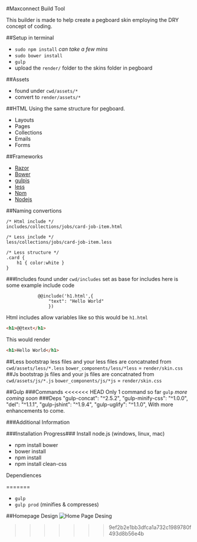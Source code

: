 #Maxconnect Build Tool

This builder is made to help create a pegboard skin employing the DRY concept of coding.

##Setup in terminal
- `sudo npm install` *can take a few mins*
- `sudo bower install`
- `gulp`
- upload the `render/` folder to the skins folder in pegboard

##Assets 
- found under `cwd/assets/*` 
- convert to `render/assets/*`

##HTML
Using the same structure for pegboard.
- Layouts
- Pages
- Collections
- Emails
- Forms

##Frameworks 
- [Razor](http://www.asp.net/web-pages/overview/getting-started/introducing-razor-syntax-(c))
- [Bower](http://bower.io/)
- [gulpjs](http://gulpjs.com/)
- [less](http://lesscss.org/)
- [Npm](https://www.npmjs.com/)
- [Nodejs](https://nodejs.org/)

##Naming convertions
```less
/* Html include */
includes/collections/jobs/card-job-item.html

/* Less include */
less/collections/jobs/card-job-item.less

/* Less structure */
.card {
	h1 { color:white }
}
``` 




###Includes
found under `cwd/includes` set as base for includes here is some example include code
```
			@@include('h1.html',{
                "text": "Hello World"
                })
``` 
Html includes allow variables like so this would be `h1.html`
```html
<h1>@@text</h1>
```
This would render
```html
<h1>Hello World</h1>
```

##Less
bootstrap less files and your less files are concatnated from
`cwd/assets/less/*.less`
`bower_components/less/*less` = `render/skin.css`
##Js
bootstrap js files and your js files are concatnated from
`cwd/assets/js/*.js`
`bower_components/js/*js` = `render/skin.css`


##Gulp
###Commands
<<<<<<< HEAD
Only 1 command so far `gulp`
*more coming soon*
###Deps
    "gulp-concat": "^2.5.2",
    "gulp-minify-css": "^1.0.0",
    "del": "^1.1.1",
    "gulp-jshint": "^1.9.4",
    "gulp-uglify": "^1.1.0",
With more enhancements to come.

###Additional Information 

###Installation Progress###
Install node.js (windows, linux, mac)

- npm install bower
- bower install
- npm install
- npm install clean-css

Dependiences



=======
 - `gulp` 
 - `gulp prod` (minifies & compresses)

##Homepage Design
![Home Page Desing](https://dl.dropboxusercontent.com/u/15590155/Home-PJF160-D1.png)
>>>>>>> 9ef2b2e1bb3dfca1a732c1989780f493d8b56e4b
